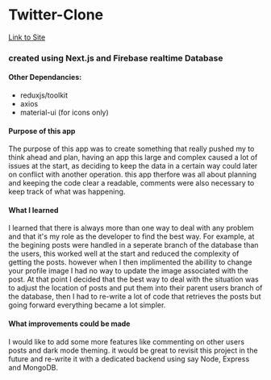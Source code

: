 # Twitter-Clone

[Link to Site](https://twitter-clone-nu-woad.vercel.app/)

### created using Next.js and Firebase realtime Database

#### Other Dependancies:
* reduxjs/toolkit
* axios
* material-ui (for icons only)


#### Purpose of this app
The purpose of this app was to create something that really pushed my to think ahead and plan, having an app this large and complex caused a lot of issues at the start, as deciding to keep the data in a certain way could later on conflict with another operation. this app therfore was all about planning and keeping the code clear a readable, comments were also necessary to keep track of what was happening.


#### What I learned
I learned that there is always more than one way to deal with any problem and that it's my role as the developer to find the best way. For example, at the begining posts were handled in a seperate branch of the database than the users, this worked well at the start and reduced the complexity of getting the posts. however when I then implimented the abillity to change your profile image I had no way to update the image associated with the post. At that point I decided that the best way to deal with the situation was to adjust the location of posts and put them into their parent users branch of the database, then I had to re-write a lot of code that retrieves the posts but going forward everything became a lot simpler.



#### What improvements could be made
I would like to add some more features like commenting on other users posts and dark mode theming. it would be great to revisit this project in the future and re-write it with a dedicated backend using say Node, Express and MongoDB.
